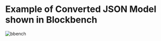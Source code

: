 # Example of Converted JSON Model shown in Blockbench

![bbench](https://github.com/Korozin/CSM-JSON-Converter/assets/90534409/6cb06aa4-7ac9-4894-ac58-a46737fe29a5)
